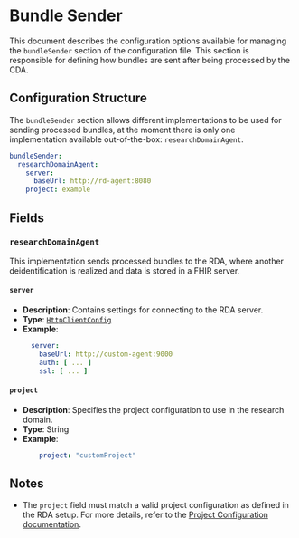 # Bundle Sender <Badge type="tip" text="Clinical Domain Agent" />

This document describes the configuration options available for managing the `bundleSender` section
of the configuration file. This section is responsible for defining how bundles are sent after being
processed by the CDA.

## Configuration Structure

The `bundleSender` section allows different implementations to be used for sending processed
bundles, at the moment there is only one implementation available out-of-the-box:
`researchDomainAgent`.

```yaml
bundleSender:
  researchDomainAgent:
    server:
      baseUrl: http://rd-agent:8080
    project: example
```

## Fields

### `researchDomainAgent`

This implementation sends processed bundles to the RDA, where another deidentification is realized
and data is stored in a FHIR server.

#### `server`

* **Description**: Contains settings for connecting to the RDA server.
* **Type**: [`HttpClientConfig`](../types/HttpClientConfig)
* **Example**:
  ```yaml
    server:
      baseUrl: http://custom-agent:9000
      auth: [ ... ]
      ssl: [ ... ]
  ```

#### `project`

* **Description**: Specifies the project configuration to use in the research domain.
* **Type**: String
* **Example**:
  ```yaml
      project: "customProject"
  ```

## Notes

* The `project` field must match a valid project configuration as defined in the RDA setup. For more
  details, refer to the [Project Configuration documentation](../rd-agent/project).
